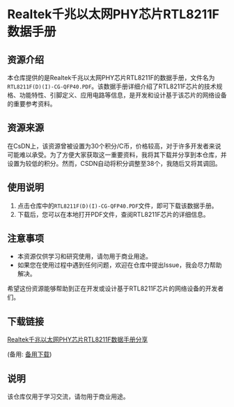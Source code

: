 # Realtek千兆以太网PHY芯片RTL8211F数据手册

## 资源介绍

本仓库提供的是Realtek千兆以太网PHY芯片RTL8211F的数据手册，文件名为`RTL8211F(D)(I)-CG-QFP40.PDF`。该数据手册详细介绍了RTL8211F芯片的技术规格、功能特性、引脚定义、应用电路等信息，是开发和设计基于该芯片的网络设备的重要参考资料。

## 资源来源

在CsDN上，该资源曾被设置为30个积分/C币，价格较高，对于许多开发者来说可能难以承受。为了方便大家获取这一重要资料，我将其下载并分享到本仓库，并设置为较低的积分。然而，CSDN自动将积分调整至38个，我随后又将其调回。

## 使用说明

1. 点击仓库中的`RTL8211F(D)(I)-CG-QFP40.PDF`文件，即可下载该数据手册。
2. 下载后，您可以在本地打开PDF文件，查阅RTL8211F芯片的详细信息。

## 注意事项

- 本资源仅供学习和研究使用，请勿用于商业用途。
- 如果您在使用过程中遇到任何问题，欢迎在仓库中提出Issue，我会尽力帮助解决。

希望这份资源能够帮助到正在开发或设计基于RTL8211F芯片的网络设备的开发者们。

## 下载链接
[Realtek千兆以太网PHY芯片RTL8211F数据手册分享](https://pan.quark.cn/s/8f07d35e170b) 

(备用: [备用下载](https://pan.baidu.com/s/1gY8SP2JBncYHkF7uP2Sqyw?pwd=1234))

## 说明

该仓库仅用于学习交流，请勿用于商业用途。
